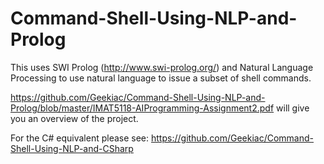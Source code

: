 # Command-Shell-Using-NLP-and-Prolog

This uses SWI Prolog (http://www.swi-prolog.org/) and Natural Language Processing to use natural language to issue a subset of shell commands.

https://github.com/Geekiac/Command-Shell-Using-NLP-and-Prolog/blob/master/IMAT5118-AIProgramming-Assignment2.pdf will give you an overview of the project.

For the C# equivalent please see: https://github.com/Geekiac/Command-Shell-Using-NLP-and-CSharp
